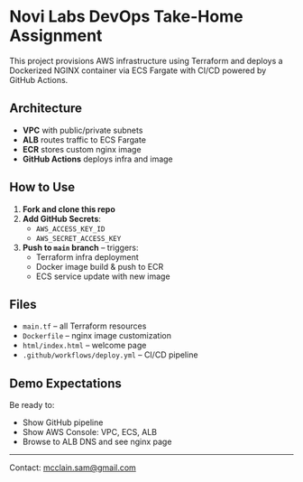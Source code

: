 # Novi Labs DevOps Take-Home Assignment

This project provisions AWS infrastructure using Terraform and deploys a Dockerized NGINX container via ECS Fargate with CI/CD powered by GitHub Actions.

## Architecture
- **VPC** with public/private subnets
- **ALB** routes traffic to ECS Fargate
- **ECR** stores custom nginx image
- **GitHub Actions** deploys infra and image

## How to Use
1. **Fork and clone this repo**
2. **Add GitHub Secrets**:
   - `AWS_ACCESS_KEY_ID`
   - `AWS_SECRET_ACCESS_KEY`
3. **Push to `main` branch** – triggers:
   - Terraform infra deployment
   - Docker image build & push to ECR
   - ECS service update with new image

## Files
- `main.tf` – all Terraform resources
- `Dockerfile` – nginx image customization
- `html/index.html` – welcome page
- `.github/workflows/deploy.yml` – CI/CD pipeline

## Demo Expectations
Be ready to:
- Show GitHub pipeline
- Show AWS Console: VPC, ECS, ALB
- Browse to ALB DNS and see nginx page

---

Contact: [mcclain.sam@gmail.com](mailto:mcclain.sam@gmail.com)